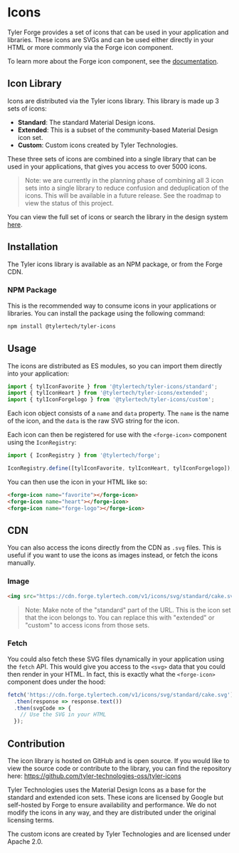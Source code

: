 # Icons

Tyler Forge provides a set of icons that can be used in your application and libraries. These icons are SVGs and can be used either directly in your HTML or more commonly via the Forge icon component.

To learn more about the Forge icon component, see the [documentation](#).

## Icon Library

Icons are distributed via the Tyler icons library. This library is made up 3 sets of icons:

- **Standard**: The standard Material Design icons.
- **Extended**: This is a subset of the community-based Material Design icon set.
- **Custom**: Custom icons created by Tyler Technologies.

These three sets of icons are combined into a single library that can be used in your applications, that gives you access to over 5000 icons.

> Note: we are currently in the planning phase of combining all 3 icon sets into a single library to reduce confusion and deduplication of the icons. This will be available in a future release. See the roadmap to view the status of this project.

You can view the full set of icons or search the library in the design system [here](#).

## Installation

The Tyler icons library is available as an NPM package, or from the Forge CDN.

### NPM Package

This is the recommended way to consume icons in your applications or libraries. You can install the package using the following command:

```bash
npm install @tylertech/tyler-icons
```

## Usage

The icons are distributed as ES modules, so you can import them directly into your application:

```javascript
import { tylIconFavorite } from '@tylertech/tyler-icons/standard';
import { tylIconHeart } from '@tylertech/tyler-icons/extended';
import { tylIconForgelogo } from '@tylertech/tyler-icons/custom';
```

Each icon object consists of a `name` and `data` property. The `name` is the name of the icon, and the `data` is the raw SVG string for the icon.

Each icon can then be registered for use with the `<forge-icon>` component using the `IconRegistry`:

```javascript
import { IconRegistry } from '@tylertech/forge';

IconRegistry.define([tylIconFavorite, tylIconHeart, tylIconForgelogo]);
```

You can then use the icon in your HTML like so:

```html
<forge-icon name="favorite"></forge-icon>
<forge-icon name="heart"></forge-icon>
<forge-icon name="forge-logo"></forge-icon>
```

## CDN

You can also access the icons directly from the CDN as `.svg` files. This is useful if you want to use the icons as images instead, or fetch the icons manually.

### Image

```html
<img src="https://cdn.forge.tylertech.com/v1/icons/svg/standard/cake.svg" alt="Cake icon" />
```

> Note: Make note of the "standard" part of the URL. This is the icon set that the icon belongs to. You can replace this with "extended" or "custom" to access icons from those sets.

### Fetch

You could also fetch these SVG files dynamically in your application using the `fetch` API. This would give you access to the `<svg>` data that you could then render in your HTML. In fact, this is exactly what the `<forge-icon>` component does under the hood:

```javascript
fetch('https://cdn.forge.tylertech.com/v1/icons/svg/standard/cake.svg')
  .then(response => response.text())
  .then(svgCode => {
    // Use the SVG in your HTML
  });
```

## Contribution

The icon library is hosted on GitHub and is open source. If you would like to view the source code or contribute to the library, you can find the repository here: https://github.com/tyler-technologies-oss/tyler-icons

Tyler Technologies uses the Material Design Icons as a base for the standard and extended icon sets. These icons are licensed by Google but self-hosted by Forge to ensure availability and performance. We do not modify the icons in any way, and they are distributed under the original licensing terms.

The custom icons are created by Tyler Technologies and are licensed under Apache 2.0.
